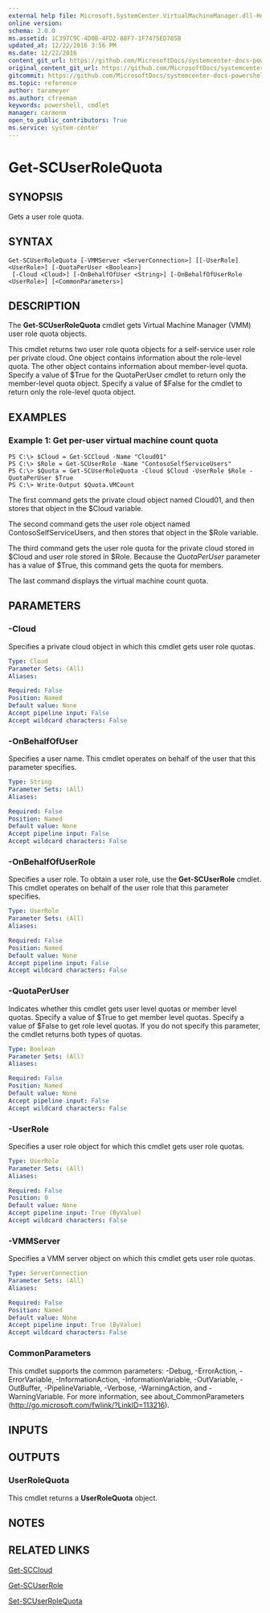 ```yaml
---
external help file: Microsoft.SystemCenter.VirtualMachineManager.dll-Help.xml
online version: 
schema: 2.0.0
ms.assetid: 1C397C9C-4D0B-4FD2-88F7-1F7475ED785B
updated_at: 12/22/2016 3:56 PM
ms.date: 12/22/2016
content_git_url: https://github.com/MicrosoftDocs/systemcenter-docs-powershell/blob/master/systemcenter-cmdlets/SystemCenter2016/VirtualMachineManager/vlatest/Get-SCUserRoleQuota.md
original_content_git_url: https://github.com/MicrosoftDocs/systemcenter-docs-powershell/blob/master/systemcenter-cmdlets/SystemCenter2016/VirtualMachineManager/vlatest/Get-SCUserRoleQuota.md
gitcommit: https://github.com/MicrosoftDocs/systemcenter-docs-powershell/blob/96e5647587661652225fbdd2c797cd4d59d542bc/systemcenter-cmdlets/SystemCenter2016/VirtualMachineManager/vlatest/Get-SCUserRoleQuota.md
ms.topic: reference
author: tarameyer
ms.author: cfreeman
keywords: powershell, cmdlet
manager: carmonm
open_to_public_contributors: True
ms.service: system-center
---
```


# Get-SCUserRoleQuota

## SYNOPSIS
Gets a user role quota.

## SYNTAX

```
Get-SCUserRoleQuota [-VMMServer <ServerConnection>] [[-UserRole] <UserRole>] [-QuotaPerUser <Boolean>]
 [-Cloud <Cloud>] [-OnBehalfOfUser <String>] [-OnBehalfOfUserRole <UserRole>] [<CommonParameters>]
```

## DESCRIPTION
The **Get-SCUserRoleQuota** cmdlet gets Virtual Machine Manager (VMM) user role quota objects.

This cmdlet returns two user role quota objects for a self-service user role per private cloud.
One object contains information about the role-level quota.
The other object contains information about member-level quota.
Specify a value of $True for the QuotaPerUser cmdlet to return only the member-level quota object.
Specify a value of $False for the cmdlet to return only the role-level quota object.

## EXAMPLES

### Example 1: Get per-user virtual machine count quota
```
PS C:\> $Cloud = Get-SCCloud -Name "Cloud01"
PS C:\> $Role = Get-SCUserRole -Name "ContosoSelfServiceUsers"
PS C:\> $Quota = Get-SCUserRoleQuota -Cloud $Cloud -UserRole $Role -QuotaPerUser $True
PS C:\> Write-Output $Quota.VMCount
```

The first command gets the private cloud object named Cloud01, and then stores that object in the $Cloud variable.

The second command gets the user role object named ContosoSelfServiceUsers, and then stores that object in the $Role variable.

The third command gets the user role quota for the private cloud stored in $Cloud and user role stored in $Role.
Because the *QuotaPerUser* parameter has a value of $True, this command gets the quota for members.

The last command displays the virtual machine count quota.

## PARAMETERS

### -Cloud
Specifies a private cloud object in which this cmdlet gets user role quotas.

```yaml
Type: Cloud
Parameter Sets: (All)
Aliases: 

Required: False
Position: Named
Default value: None
Accept pipeline input: False
Accept wildcard characters: False
```

### -OnBehalfOfUser
Specifies a user name.
This cmdlet operates on behalf of the user that this parameter specifies.

```yaml
Type: String
Parameter Sets: (All)
Aliases: 

Required: False
Position: Named
Default value: None
Accept pipeline input: False
Accept wildcard characters: False
```

### -OnBehalfOfUserRole
Specifies a user role.
To obtain a user role, use the **Get-SCUserRole** cmdlet.
This cmdlet operates on behalf of the user role that this parameter specifies.

```yaml
Type: UserRole
Parameter Sets: (All)
Aliases: 

Required: False
Position: Named
Default value: None
Accept pipeline input: False
Accept wildcard characters: False
```

### -QuotaPerUser
Indicates whether this cmdlet gets user level quotas or member level quotas.
Specify a value of $True to get member level quotas.
Specify a value of $False to get role level quotas.
If you do not specify this parameter, the cmdlet returns both types of quotas.

```yaml
Type: Boolean
Parameter Sets: (All)
Aliases: 

Required: False
Position: Named
Default value: None
Accept pipeline input: False
Accept wildcard characters: False
```

### -UserRole
Specifies a user role object for which this cmdlet gets user role quotas.

```yaml
Type: UserRole
Parameter Sets: (All)
Aliases: 

Required: False
Position: 0
Default value: None
Accept pipeline input: True (ByValue)
Accept wildcard characters: False
```

### -VMMServer
Specifies a VMM server object on which this cmdlet gets user role quotas.

```yaml
Type: ServerConnection
Parameter Sets: (All)
Aliases: 

Required: False
Position: Named
Default value: None
Accept pipeline input: True (ByValue)
Accept wildcard characters: False
```

### CommonParameters
This cmdlet supports the common parameters: -Debug, -ErrorAction, -ErrorVariable, -InformationAction, -InformationVariable, -OutVariable, -OutBuffer, -PipelineVariable, -Verbose, -WarningAction, and -WarningVariable. For more information, see about_CommonParameters (http://go.microsoft.com/fwlink/?LinkID=113216).

## INPUTS

## OUTPUTS

### UserRoleQuota
This cmdlet returns a **UserRoleQuota** object.

## NOTES

## RELATED LINKS

[Get-SCCloud](xref:SystemCenter2016/VirtualMachineManager/vlatest/Get-SCCloud.md)

[Get-SCUserRole](xref:SystemCenter2016/VirtualMachineManager/vlatest/Get-SCUserRole.md)

[Set-SCUserRoleQuota](xref:SystemCenter2016/VirtualMachineManager/vlatest/Set-SCUserRoleQuota.md)


